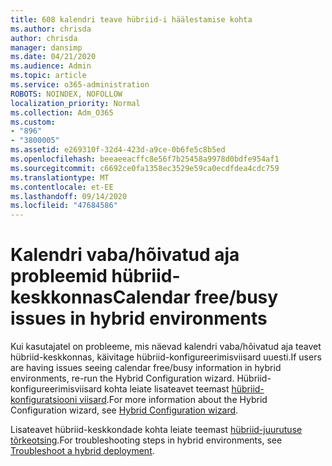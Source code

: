```yaml
---
title: 608 kalendri teave hübriid-i häälestamise kohta
ms.author: chrisda
author: chrisda
manager: dansimp
ms.date: 04/21/2020
ms.audience: Admin
ms.topic: article
ms.service: o365-administration
ROBOTS: NOINDEX, NOFOLLOW
localization_priority: Normal
ms.collection: Adm_O365
ms.custom:
- "896"
- "3800005"
ms.assetid: e269310f-32d4-423d-a9ce-0b6fe5c8b5ed
ms.openlocfilehash: beeaeeacffc8e56f7b25458a9978d0bdfe954af1
ms.sourcegitcommit: c6692ce0fa1358ec3529e59ca0ecdfdea4cdc759
ms.translationtype: MT
ms.contentlocale: et-EE
ms.lasthandoff: 09/14/2020
ms.locfileid: "47684586"
---
```

# <a name="calendar-freebusy-issues-in-hybrid-environments"></a><span data-ttu-id="be6e5-102">Kalendri vaba/hõivatud aja probleemid hübriid-keskkonnas</span><span class="sxs-lookup"><span data-stu-id="be6e5-102">Calendar free/busy issues in hybrid environments</span></span>

<span data-ttu-id="be6e5-103">Kui kasutajatel on probleeme, mis näevad kalendri vaba/hõivatud aja teavet hübriid-keskkonnas, käivitage hübriid-konfigureerimisviisard uuesti.</span><span class="sxs-lookup"><span data-stu-id="be6e5-103">If users are having issues seeing calendar free/busy information in hybrid environments, re-run the Hybrid Configuration wizard.</span></span> <span data-ttu-id="be6e5-104">Hübriid-konfigureerimisviisard kohta leiate lisateavet teemast [hübriid-konfiguratsiooni viisard](https://go.microsoft.com/fwlink/p/?linkid=528149).</span><span class="sxs-lookup"><span data-stu-id="be6e5-104">For more information about the Hybrid Configuration wizard, see [Hybrid Configuration wizard](https://go.microsoft.com/fwlink/p/?linkid=528149).</span></span>

<span data-ttu-id="be6e5-105">Lisateavet hübriid-keskkondade kohta leiate teemast [hübriid-juurutuse tõrkeotsing](https://technet.microsoft.com/library/jj659053.aspx).</span><span class="sxs-lookup"><span data-stu-id="be6e5-105">For troubleshooting steps in hybrid environments, see [Troubleshoot a hybrid deployment](https://technet.microsoft.com/library/jj659053.aspx).</span></span>
